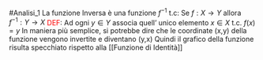 #Analisi_1 
La funzione Inversa è una funzione $f^{-1}$ t.c:
Se $f: X\to Y$ allora $f^{-1}: Y\to X$
<font color="#ff0000">DEF</font>:
Ad ogni $y \in Y$ associa quell’ unico elemento $x\in X$ t.c. $f(x)=y$
In maniera più semplice, si potrebbe dire che le coordinate (x,y) della funzione vengono invertite
e diventano (y,x)
Quindi il grafico della funzione risulta specchiato rispetto alla [[Funzione di Identità]]

